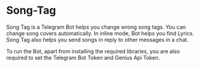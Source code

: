 # Song-Tag
Song Tag is a Telegram Bot helps you change wrong song tags. You can change song covers automatically. In inline mode, Bot helps you find Lyrics. Song Tag also helps you send songs in reply to other messages in a chat.

To run the Bot, apart from installing the required libraries, you are also required to set the Telegram Bot Token and Genius Api Token.
